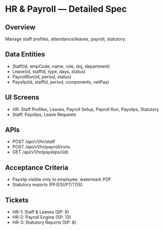 # HR & Payroll — Detailed Spec

## Overview
Manage staff profiles, attendance/leaves, payroll, statutory.

## Data Entities
- Staff(id, empCode, name, role, doj, department)
- Leave(id, staffId, type, days, status)
- PayrollRun(id, period, status)
- Payslip(id, staffId, period, components, netPay)

## UI Screens
- HR: Staff Profiles, Leaves, Payroll Setup, Payroll Run, Payslips, Statutory
- Staff: Payslips, Leave Requests

## APIs
- POST /api/v1/hr/staff
- POST /api/v1/hr/payroll/runs
- GET /api/v1/hr/payslips/{id}

## Acceptance Criteria
- Payslip visible only to employee; watermark PDF
- Statutory exports (PF/ESI/PT/TDS)

## Tickets
- HR-1: Staff & Leaves (SP: 8)
- HR-2: Payroll Engine (SP: 13)
- HR-3: Statutory Reports (SP: 8)
